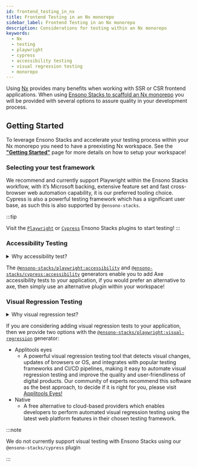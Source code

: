 ```yaml
---
id: frontend_testing_in_nx
title: Frontend Testing in an Nx monorepo
sidebar_label: Frontend Testing in an Nx monorepo
description: Considerations for testing within an Nx monorepo
keywords:
  - Nx
  - testing
  - playwright
  - cypress
  - accessibility testing
  - visual regression testing
  - monorepo
---
```


Using [Nx](https://nx.dev/) provides many benefits when working with SSR or CSR frontend applications. When using [Ensono Stacks to scaffold an Nx monorepo](../../nx/nx_monorepo.md) you will be provided with several options to assure quality in your development process.

## Getting Started

To leverage Ensono Stacks and accelerate your testing process within your Nx monorepo you need to have a preexisting Nx workspace. See the **["Getting Started"](/docs/getting_started/setup)** page for more details on how to setup your workspace!

### Selecting your test framework

We recommend and currently support Playwright within the Ensono Stacks workflow, with it’s Microsoft backing, extensive feature set and fast cross-browser web automation capability, it is our preferred tooling choice. Cypress is also a powerful testing framework which has a significant user base, as such this is also supported by `@ensono-stacks`.

:::tip

Visit the [`Playwright`](../../getting_started/playwright/plugin-information.md) or [`Cypress`](../../getting_started/cypress/plugin-information.md) Ensono Stacks plugins to start testing!
:::

### Accessibility Testing

<details>
  <summary>Why accessibility test?</summary>
  <div>
    <p>Accessibility testing is a critical aspect of website and application development that ensures that everyone, including those with disabilities or impairments, can fully access and use the site or app. It is not only a legal requirement, but also a moral and ethical one, to ensure that digital products are inclusive and usable by all.</p>
    <p>This type of testing identifies and addresses any barriers that would make it difficult or impossible for some users to access the site or app, such as poor contrast, small text, or lack of alternative text for images. By catching these issues early in the development process, developers can ensure that their website or application is user-friendly for everyone and compliant with the regulations like WCAG and Section 508 that are legally binding in certain regions.</p>
    <p>Automated accessibility tooling can consistently and efficiently check for accessibility issues across different pages and sections of a website or application and identify potential accessibility issues. Integrating into Continuous Integration/Continuous Deployment (CI/CD) pipelines enables accessibility testing to be performed as part of the development process, ensuring that issues are identified and addressed early on.</p>
  </div>
</details>

The [`@ensono-stacks/playwright:accessibility`](../../getting_started/playwright/plugin-information.md#ensono-stacks-playwright-accessibility) and [`@ensono-stacks/cypress:accessibility`](../../getting_started/cypress/plugin-information.md#ensono-stacks-cypress-accessibility) generators enable you to add Axe accessibility tests to your application, if you would prefer an alternative to axe, then simply use an alternative plugin within your workspace!

### Visual Regression Testing

<details>
  <summary>Why visual regression test?</summary>
  <div>
    <p>Visual regression testing is a crucial step in the website and application development process. It ensures that the visual elements of the site or app are functioning correctly and are consistent across different browsers, devices, and screen sizes. This type of testing involves taking screenshots of a website or application, and then comparing them to previous versions or reference screenshots to identify any differences. By catching visual bugs early on in the development process, visual regression testing helps to prevent costly and time-consuming rework, and ensures that the end user has a consistent and polished experience.</p>
    <p>Visual regression testing can be automated which save a lot of time and effort compared to manual testing. Automated visual testing enables the developers to run many test cases in a very short time, which is not possible with manual testing.</p>
  </div>
</details>

If you are considering adding visual regression tests to your application, then we provide two options with the [`@ensono-stacks/playwright:visual-regression`](../../getting_started/playwright/plugin-information.md#ensono-stacks-playwright-visual-regression) generator:

- Applitools eyes
  - A powerful visual regression testing tool that detects visual changes, updates of browsers or OS, and integrates with popular testing frameworks and CI/CD pipelines, making it easy to automate visual regression testing and improve the quality and user-friendliness of digital products. Our community of experts recommend this software as the best approach, to decide if it is right for you, please visit [Applitools Eyes!](https://applitools.com/platform/eyes/)
- Native
  - A free alternative to cloud-based providers which enables developers to perform automated visual regression testing using the latest web platform features in their chosen testing framework.

:::note

We do not currently support visual testing with Ensono Stacks using our `@ensono-stacks/cypress` plugin

:::
